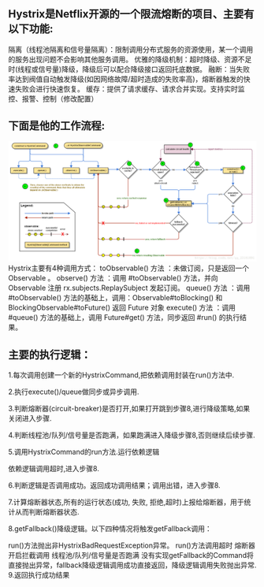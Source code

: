 ## Hystrix是Netflix开源的一个限流熔断的项目、主要有以下功能:
隔离（线程池隔离和信号量隔离）：限制调用分布式服务的资源使用，某一个调用的服务出现问题不会影响其他服务调用。
优雅的降级机制：超时降级、资源不足时(线程或信号量)降级，降级后可以配合降级接口返回托底数据。
融断：当失败率达到阀值自动触发降级(如因网络故障/超时造成的失败率高)，熔断器触发的快速失败会进行快速恢复。
缓存：提供了请求缓存、请求合并实现。支持实时监控、报警、控制（修改配置）
## 下面是他的工作流程:
![title](../../.local/static/2019/11/5/1576195232354.1576195232710.png)
Hystrix主要有4种调用方式：
toObservable() 方法 ：未做订阅，只是返回一个Observable 。
observe() 方法 ：调用 #toObservable() 方法，并向 Observable 注册 rx.subjects.ReplaySubject 发起订阅。
queue() 方法 ：调用 #toObservable() 方法的基础上，调用：Observable#toBlocking() 和 BlockingObservable#toFuture() 返回 Future 对象
execute() 方法 ：调用 #queue() 方法的基础上，调用 Future#get() 方法，同步返回 #run() 的执行结果。
## 主要的执行逻辑：
1.每次调用创建一个新的HystrixCommand,把依赖调用封装在run()方法中.

2.执行execute()/queue做同步或异步调用.

3.判断熔断器(circuit-breaker)是否打开,如果打开跳到步骤8,进行降级策略,如果关闭进入步骤.

4.判断线程池/队列/信号量是否跑满，如果跑满进入降级步骤8,否则继续后续步骤.

5.调用HystrixCommand的run方法.运行依赖逻辑

依赖逻辑调用超时,进入步骤8.

6.判断逻辑是否调用成功。返回成功调用结果；调用出错，进入步骤8.

7.计算熔断器状态,所有的运行状态(成功, 失败, 拒绝,超时)上报给熔断器，用于统计从而判断熔断器状态.

8.getFallback()降级逻辑。以下四种情况将触发getFallback调用：

run()方法抛出非HystrixBadRequestException异常。
run()方法调用超时
熔断器开启拦截调用
线程池/队列/信号量是否跑满
没有实现getFallback的Command将直接抛出异常，fallback降级逻辑调用成功直接返回，降级逻辑调用失败抛出异常.
9.返回执行成功结果
